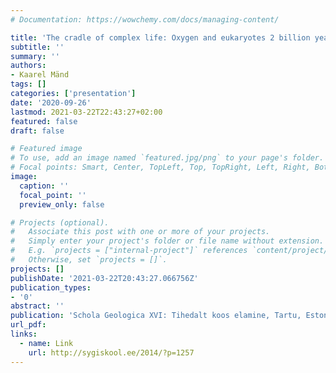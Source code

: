 ```yaml
---
# Documentation: https://wowchemy.com/docs/managing-content/

title: 'The cradle of complex life: Oxygen and eukaryotes 2 billion years ago'
subtitle: ''
summary: ''
authors:
- Kaarel Mänd
tags: []
categories: ['presentation']
date: '2020-09-26'
lastmod: 2021-03-22T22:43:27+02:00
featured: false
draft: false

# Featured image
# To use, add an image named `featured.jpg/png` to your page's folder.
# Focal points: Smart, Center, TopLeft, Top, TopRight, Left, Right, BottomLeft, Bottom, BottomRight.
image:
  caption: ''
  focal_point: ''
  preview_only: false

# Projects (optional).
#   Associate this post with one or more of your projects.
#   Simply enter your project's folder or file name without extension.
#   E.g. `projects = ["internal-project"]` references `content/project/deep-learning/index.md`.
#   Otherwise, set `projects = []`.
projects: []
publishDate: '2021-03-22T20:43:27.066756Z'
publication_types:
- '0'
abstract: ''
publication: 'Schola Geologica XVI: Tihedalt koos elamine, Tartu, Estonia [in Estonian]'
url_pdf:
links: 
  - name: Link
    url: http://sygiskool.ee/2014/?p=1257
---
```

